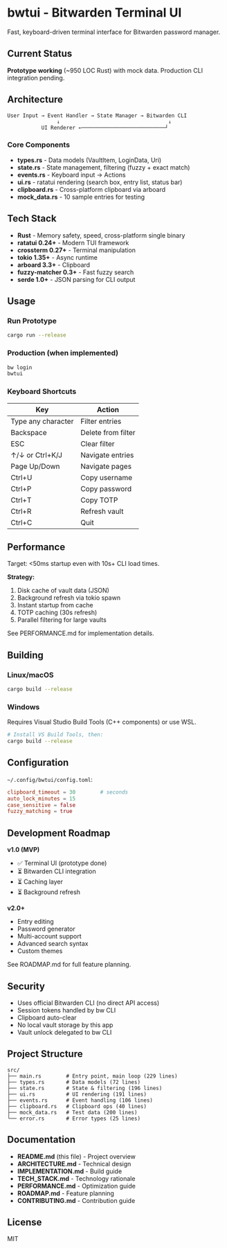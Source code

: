# bwtui - Bitwarden Terminal UI

Fast, keyboard-driven terminal interface for Bitwarden password manager.

## Current Status

**Prototype working** (~950 LOC Rust) with mock data. Production CLI integration pending.

## Architecture

```
User Input → Event Handler → State Manager → Bitwarden CLI
                ↓                                   ↓
           UI Renderer ←───────────────────────────┘
```

### Core Components

- **types.rs** - Data models (VaultItem, LoginData, Uri)
- **state.rs** - State management, filtering (fuzzy + exact match)
- **events.rs** - Keyboard input → Actions
- **ui.rs** - ratatui rendering (search box, entry list, status bar)
- **clipboard.rs** - Cross-platform clipboard via arboard
- **mock_data.rs** - 10 sample entries for testing

## Tech Stack

- **Rust** - Memory safety, speed, cross-platform single binary
- **ratatui 0.24+** - Modern TUI framework
- **crossterm 0.27+** - Terminal manipulation
- **tokio 1.35+** - Async runtime
- **arboard 3.3+** - Clipboard
- **fuzzy-matcher 0.3+** - Fast fuzzy search
- **serde 1.0+** - JSON parsing for CLI output

## Usage

### Run Prototype
```bash
cargo run --release
```

### Production (when implemented)
```bash
bw login
bwtui
```

### Keyboard Shortcuts

| Key | Action |
|-----|--------|
| Type any character | Filter entries |
| Backspace | Delete from filter |
| ESC | Clear filter |
| ↑/↓ or Ctrl+K/J | Navigate entries |
| Page Up/Down | Navigate pages |
| Ctrl+U | Copy username |
| Ctrl+P | Copy password |
| Ctrl+T | Copy TOTP |
| Ctrl+R | Refresh vault |
| Ctrl+C | Quit |

## Performance

Target: <50ms startup even with 10s+ CLI load times.

**Strategy:**
1. Disk cache of vault data (JSON)
2. Background refresh via tokio spawn
3. Instant startup from cache
4. TOTP caching (30s refresh)
5. Parallel filtering for large vaults

See PERFORMANCE.md for implementation details.

## Building

### Linux/macOS
```bash
cargo build --release
```

### Windows
Requires Visual Studio Build Tools (C++ components) or use WSL.
```bash
# Install VS Build Tools, then:
cargo build --release
```

## Configuration

`~/.config/bwtui/config.toml`:
```toml
clipboard_timeout = 30        # seconds
auto_lock_minutes = 15
case_sensitive = false
fuzzy_matching = true
```

## Development Roadmap

**v1.0 (MVP)**
- ✅ Terminal UI (prototype done)
- ⏳ Bitwarden CLI integration
- ⏳ Caching layer
- ⏳ Background refresh

**v2.0+**
- Entry editing
- Password generator
- Multi-account support
- Advanced search syntax
- Custom themes

See ROADMAP.md for full feature planning.

## Security

- Uses official Bitwarden CLI (no direct API access)
- Session tokens handled by bw CLI
- Clipboard auto-clear
- No local vault storage by this app
- Vault unlock delegated to bw CLI

## Project Structure

```
src/
├── main.rs        # Entry point, main loop (229 lines)
├── types.rs       # Data models (72 lines)
├── state.rs       # State & filtering (196 lines)
├── ui.rs          # UI rendering (191 lines)
├── events.rs      # Event handling (106 lines)
├── clipboard.rs   # Clipboard ops (40 lines)
├── mock_data.rs   # Test data (200 lines)
└── error.rs       # Error types (25 lines)
```

## Documentation

- **README.md** (this file) - Project overview
- **ARCHITECTURE.md** - Technical design
- **IMPLEMENTATION.md** - Build guide
- **TECH_STACK.md** - Technology rationale
- **PERFORMANCE.md** - Optimization guide
- **ROADMAP.md** - Feature planning
- **CONTRIBUTING.md** - Contribution guide

## License

MIT
